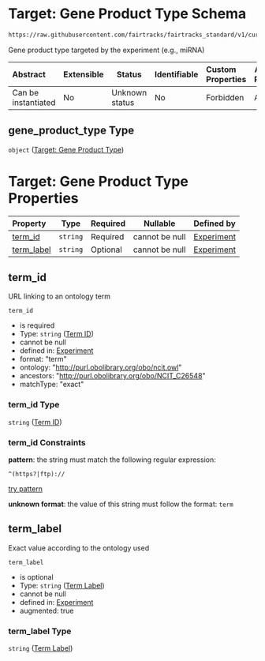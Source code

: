 # Target: Gene Product Type Schema

```txt
https://raw.githubusercontent.com/fairtracks/fairtracks_standard/v1/current/json/schema/fairtracks_experiment.schema.json#/properties/target/properties/gene_product_type
```

Gene product type targeted by the experiment (e.g., miRNA)


| Abstract            | Extensible | Status         | Identifiable | Custom Properties | Additional Properties | Access Restrictions | Defined In                                                                                                     |
| :------------------ | ---------- | -------------- | ------------ | :---------------- | --------------------- | ------------------- | -------------------------------------------------------------------------------------------------------------- |
| Can be instantiated | No         | Unknown status | No           | Forbidden         | Allowed               | none                | [fairtracks_experiment.schema.json\*](../json/schema/fairtracks_experiment.schema.json "open original schema") |

## gene_product_type Type

`object` ([Target: Gene Product Type](fairtracks_experiment-properties-experiment-target-properties-target-gene-product-type.md))

# Target: Gene Product Type Properties

| Property                  | Type     | Required | Nullable       | Defined by                                                                                                                                                                                                                                                                                                                           |
| :------------------------ | -------- | -------- | -------------- | :----------------------------------------------------------------------------------------------------------------------------------------------------------------------------------------------------------------------------------------------------------------------------------------------------------------------------------- |
| [term_id](#term_id)       | `string` | Required | cannot be null | [Experiment](fairtracks_experiment-properties-experiment-target-properties-target-gene-product-type-properties-term-id.md "https://raw.githubusercontent.com/fairtracks/fairtracks_standard/v1/current/json/schema/fairtracks_experiment.schema.json#/properties/target/properties/gene_product_type/properties/term_id")       |
| [term_label](#term_label) | `string` | Optional | cannot be null | [Experiment](fairtracks_experiment-properties-experiment-target-properties-target-gene-product-type-properties-term-label.md "https://raw.githubusercontent.com/fairtracks/fairtracks_standard/v1/current/json/schema/fairtracks_experiment.schema.json#/properties/target/properties/gene_product_type/properties/term_label") |

## term_id

URL linking to an ontology term


`term_id`

-   is required
-   Type: `string` ([Term ID](fairtracks_experiment-properties-experiment-target-properties-target-gene-product-type-properties-term-id.md))
-   cannot be null
-   defined in: [Experiment](fairtracks_experiment-properties-experiment-target-properties-target-gene-product-type-properties-term-id.md "https://raw.githubusercontent.com/fairtracks/fairtracks_standard/v1/current/json/schema/fairtracks_experiment.schema.json#/properties/target/properties/gene_product_type/properties/term_id")
-   format: "term"
-   ontology: "http://purl.obolibrary.org/obo/ncit.owl"
-   ancestors: "http://purl.obolibrary.org/obo/NCIT_C26548"
-   matchType: "exact"

### term_id Type

`string` ([Term ID](fairtracks_experiment-properties-experiment-target-properties-target-gene-product-type-properties-term-id.md))

### term_id Constraints

**pattern**: the string must match the following regular expression: 

```regexp
^(https?|ftp)://
```

[try pattern](https://regexr.com/?expression=%5E(https%3F%7Cftp)%3A%2F%2F "try regular expression with regexr.com")

**unknown format**: the value of this string must follow the format: `term`

## term_label

Exact value according to the ontology used


`term_label`

-   is optional
-   Type: `string` ([Term Label](fairtracks_experiment-properties-experiment-target-properties-target-gene-product-type-properties-term-label.md))
-   cannot be null
-   defined in: [Experiment](fairtracks_experiment-properties-experiment-target-properties-target-gene-product-type-properties-term-label.md "https://raw.githubusercontent.com/fairtracks/fairtracks_standard/v1/current/json/schema/fairtracks_experiment.schema.json#/properties/target/properties/gene_product_type/properties/term_label")
-   augmented: true

### term_label Type

`string` ([Term Label](fairtracks_experiment-properties-experiment-target-properties-target-gene-product-type-properties-term-label.md))
